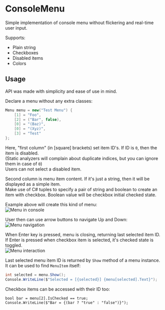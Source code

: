 # ConsoleMenu
Simple implementation of console menu without flickering and real-time user input.

Supports:
* Plain string
* Checkboxes
* Disabled items
* Colors

## Usage
API was made with simplicity and ease of use in mind.

Declare a menu without any extra classes:
```cs
Menu menu = new("Test Menu") {
	[1] = "Foo",
	[2] = ("Bar", false),
	[0] = "(Baz)",
	[0] = "(Xyz)",
	[3] = "Test"
};
```
Here, "first column" (in [square] brackets) set item ID's. If ID is `0`, then the item is disabled.  
(Static analyzers will complain about duplicate indices, but you can ignore them in case of `0`)  
Users can not select a disabled item.

Second column is menu item content. If it's just a string, then it will be displayed as a simple item.  
Make use of C# tuples to specify a pair of string and boolean to create an item with checkbox. Boolean value will be checkbox initial checked state.

Example above will create this kind of menu:  
![Menu in console](https://i.imgur.com/X5l0b61.png)

User then can use arrow buttons to navigate Up and Down:  
![Menu navigation](https://i.imgur.com/r77zA5J.gif)

When Enter key is pressed, menu is closing, returning last selected item ID.  
If Enter is pressed when checkbox item is selected, it's checked state is toggled.  
![Menu interaction](https://i.imgur.com/gU1EOVS.gif)

Last selected menu item ID is returned by `Show` method of a menu instance. It can be used to find `MenuItem` itself:
```cs
int selected = menu.Show();
Console.WriteLine($"Selected = [{selected}] {menu[selected].Text}");
```

Checkbox items can be accessed with their ID too:
```
bool bar = menu[2].IsChecked == true;
Console.WriteLine($"Bar = {(bar ? "true" : "false")}");
```

